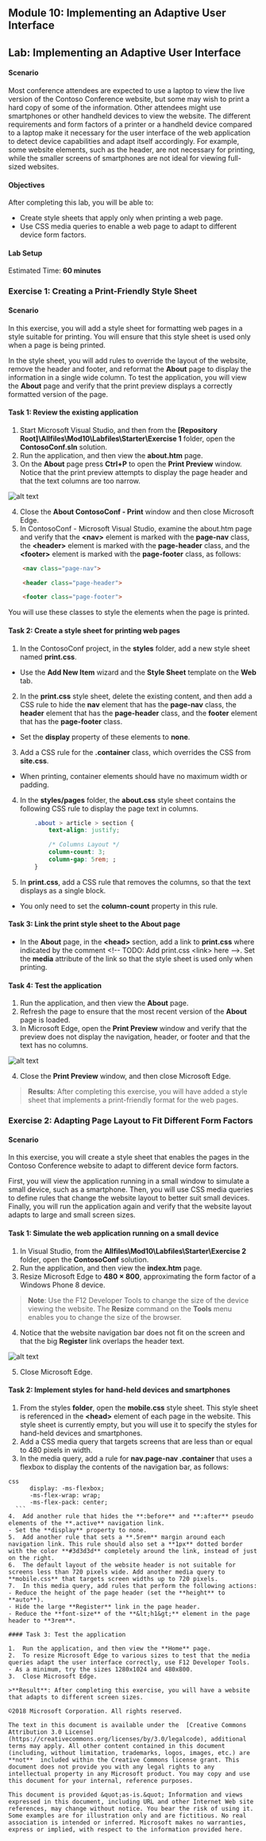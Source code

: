 ## Module 10: Implementing an Adaptive User Interface

## Lab: Implementing an Adaptive User Interface

#### Scenario

Most conference attendees are expected to use a laptop to view the live version of the Contoso Conference website, but some may wish to print a hard copy of some of the information. Other attendees might use smartphones or other handheld devices to view the website. The different requirements and form factors of a printer or a handheld device compared to a laptop make it necessary for the user interface of the web application to detect device capabilities and adapt itself accordingly. For example, some website elements, such as the header, are not necessary for printing, while the smaller screens of smartphones are not ideal for viewing full-sized websites.

#### Objectives

After completing this lab, you will be able to:
- Create style sheets that apply only when printing a web page.
- Use CSS media queries to enable a web page to adapt to different device form factors.

#### Lab Setup

Estimated Time: **60 minutes**

### Exercise 1: Creating a Print-Friendly Style Sheet

#### Scenario

In this exercise, you will add a style sheet for formatting web pages in a style suitable for printing. You will ensure that this style sheet is used only when a page is being printed.

In the style sheet, you will add rules to override the layout of the website, remove the header and footer, and reformat the **About** page to display the information in a single wide column. To test the application, you will view the **About** page and verify that the print preview displays a correctly formatted version of the page.

#### Task 1: Review the existing application

1.	Start Microsoft Visual Studio, and then from the **[Repository Root]\Allfiles\Mod10\Labfiles\Starter\Exercise 1** folder, open the **ContosoConf.sln** solution.
2.	Run the application, and then view the **about.htm** page.
3.	On the **About** page press **Ctrl+P**  to open the **Print Preview** window. Notice that the print preview attempts to display the page header and that the text columns are too narrow.

![alt text](./Images/20480B_10_Print-Preview.png "The About page in Print Preview mode")

4.	Close the **About ContosoConf - Print** window and then close Microsoft Edge.
5.	In ContosoConf - Microsoft Visual Studio, examine the about.htm page and verify that the **&lt;nav&gt;** element is marked with the **page-nav** class, the **&lt;header&gt;** element is marked with the **page-header** class, and the **&lt;footer&gt;** element is marked with the **page-footer** class, as follows:
```html
    <nav class="page-nav">

    <header class="page-header">

    <footer class="page-footer">
```
You will use these classes to style the elements when the page is printed.

#### Task 2: Create a style sheet for printing web pages

1.	In the ContosoConf project, in the **styles** folder, add a new style sheet named **print.css**.
- Use the **Add New Item** wizard and the **Style Sheet** template on the **Web** tab.
2.	In the **print.css** style sheet, delete the existing content, and then add a CSS rule to hide the **nav** element that has the **page-nav** class, the **header** element that has the **page-header** class, and the **footer** element that has the **page-footer** class.
- Set the **display** property of these elements to **none**.
3.	Add a CSS rule for the **.container** class, which overrides the CSS from **site.css**.
- When printing, container elements should have no maximum width or padding.
4.	In the **styles/pages** folder, the **about.css** style sheet contains the following CSS rule to display the page text in columns.
    ```css
        .about > article > section {
            text-align: justify;

            /* Columns Layout */
            column-count: 3;
            column-gap: 5rem; ;
        }
    ```
5. In **print.css**, add a CSS rule that removes the columns, so that the text displays as a single block.
- You only need to set the **column-count** property in this rule.

#### Task 3: Link the print style sheet to the About page

- In the **About** page, in the **&lt;head&gt;** section, add a link to **print.css** where indicated by the comment &lt;!-- TODO: Add print.css &lt;link&gt; here --&gt;. Set the **media** attribute of the link so that the style sheet is used only when printing.

#### Task 4: Test the application

1.	Run the application, and then view the **About** page.
2.	Refresh the page to ensure that the most recent version of the **About** page is loaded.
3.	In Microsoft Edge, open the **Print Preview** window and verify that the preview does not display the navigation, header, or footer and that the text has no columns.

![alt text](./Images/20480B_10_Print-Preview-Final.png "The Print Preview version of the About page")

4.	Close the **Print Preview** window, and then close Microsoft Edge.

>**Results**: After completing this exercise, you will have added a style sheet that implements a print-friendly format for the web pages.

### Exercise 2: Adapting Page Layout to Fit Different Form Factors

#### Scenario

In this exercise, you will create a style sheet that enables the pages in the Contoso Conference website to adapt to different device form factors.

First, you will view the application running in a small window to simulate a small device, such as a smartphone. Then, you will use CSS media queries to define rules that change the website layout to better suit small devices.
Finally, you will run the application again and verify that the website layout adapts to large and small screen sizes.

#### Task 1: Simulate the web application running on a small device

1.	In Visual Studio, from the **Allfiles\Mod10\Labfiles\Starter\Exercise 2** folder, open the **ContosoConf** solution.
2.	Run the application, and then view the **index.htm** page.
3.	Resize Microsoft Edge to **480 × 800**, approximating the form factor of a Windows Phone 8 device.

>**Note**: Use the F12 Developer Tools to change the size of the device viewing the website. The **Resize** command on the **Tools** menu enables you to change the size of the browser.

4.	Notice that the website navigation bar does not fit on the screen and that the big **Register** link overlaps the header text.

![alt text](./Images/20480B_10_Home-Narrow.png "The Home page")

5.	Close Microsoft Edge.

#### Task 2: Implement styles for hand-held devices and smartphones

1.	From the styles **folder**, open the **mobile.css** style sheet. This style sheet is referenced in the **&lt;head&gt;** element of each page in the website. This style sheet is currently empty, but you will use it to specify the styles for hand-held devices and smartphones.
2.	Add a CSS media query that targets screens that are less than or equal to 480 pixels in width.
3.	In the media query, add a rule for **nav.page-nav .container** that uses a flexbox to display the contents of the navigation bar, as follows:
  ```
  css
        display: -ms-flexbox;
        -ms-flex-wrap: wrap;
        -ms-flex-pack: center;
    ```
4.	Add another rule that hides the **:before** and **:after** pseudo elements of the **.active** navigation link.
- Set the **display** property to none.
5.	Add another rule that sets a **.5rem** margin around each navigation link. This rule should also set a **1px** dotted border with the color **#3d3d3d** completely around the link, instead of just on the right.
6.	The default layout of the website header is not suitable for screens less than 720 pixels wide. Add another media query to **mobile.css** that targets screen widths up to 720 pixels.
7.	In this media query, add rules that perform the following actions:
- Reduce the height of the page header (set the **height** to **auto**).
- Hide the large **Register** link in the page header.
- Reduce the **font-size** of the **&lt;h1&gt;** element in the page header to **3rem**.

#### Task 3: Test the application

1.	Run the application, and then view the **Home** page.
2.	To resize Microsoft Edge to various sizes to test that the media queries adapt the user interface correctly, use F12 Developer Tools.
- As a minimum, try the sizes 1280x1024 and 480x800.
3.	Close Microsoft Edge.

>**Result**: After completing this exercise, you will have a website that adapts to different screen sizes.

©2018 Microsoft Corporation. All rights reserved.

The text in this document is available under the  [Creative Commons Attribution 3.0 License](https://creativecommons.org/licenses/by/3.0/legalcode), additional terms may apply. All other content contained in this document (including, without limitation, trademarks, logos, images, etc.) are  **not**  included within the Creative Commons license grant. This document does not provide you with any legal rights to any intellectual property in any Microsoft product. You may copy and use this document for your internal, reference purposes.

This document is provided &quot;as-is.&quot; Information and views expressed in this document, including URL and other Internet Web site references, may change without notice. You bear the risk of using it. Some examples are for illustration only and are fictitious. No real association is intended or inferred. Microsoft makes no warranties, express or implied, with respect to the information provided here.

